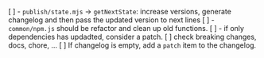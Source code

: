 [ ] - `publish/state.mjs` -> `getNextState`: increase versions, generate changelog and then pass the updated version to next lines
[ ] - `common/npm.js` should be refactor and clean up old functions.
[ ] - if only dependencies has updadted, consider a patch.
[ ] check breaking changes, docs, chore, ...
[ ] If changelog is empty, add a `patch` item to the changelog.